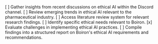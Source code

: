 [ ] Gather insights from recent discussions on ethical AI within the Discord channel.
[ ] Review emerging trends in ethical AI relevant to the pharmaceutical industry.
[ ] Access literature review system for relevant research findings.
[ ] Identify specific ethical needs relevant to Boiron.
[x] Evaluate challenges in implementing ethical AI practices.
[ ] Compile findings into a structured report on Boiron's ethical AI requirements and recommendations.